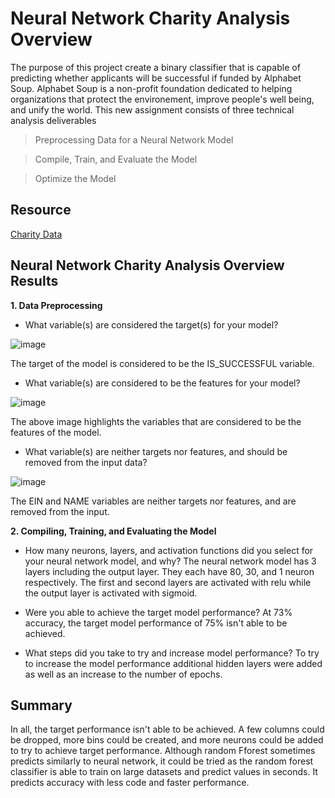# Neural Network Charity Analysis Overview

The purpose of this project create a binary classifier that is capable of predicting whether applicants will be successful if funded by Alphabet Soup. Alphabet Soup is a non-profit foundation dedicated to helping organizations that protect the environement, improve people's well being, and unify the world. This new assignment consists of three technical analysis deliverables

> Preprocessing Data for a Neural Network Model

> Compile, Train, and Evaluate the Model

> Optimize the Model


## Resource
[Charity Data](https://github.com/Kwas45/Neural_Network_Charity_Analysis/blob/main/Resources/charity_data.csv)


## Neural Network Charity Analysis Overview Results
**1. Data Preprocessing**

- What variable(s) are considered the target(s) for your model?

![image](https://user-images.githubusercontent.com/102786356/184530863-912db585-923d-4dc5-a53d-f640488729dd.png)

The target of the model is considered to be the IS_SUCCESSFUL variable.

- What variable(s) are considered to be the features for your model?

![image](https://user-images.githubusercontent.com/102786356/184531139-e884e8c8-be93-415a-914e-5bcafe94e347.png)

The above image highlights the variables that are considered to be the features of the model.

- What variable(s) are neither targets nor features, and should be removed from the input data?

![image](https://user-images.githubusercontent.com/102786356/184531199-d5a58769-fef0-4842-b9a5-5c96720e0132.png)

The EIN and NAME variables are neither targets nor features, and are removed from the input. 

**2. Compiling, Training, and Evaluating the Model**

- How many neurons, layers, and activation functions did you select for your neural network model, and why?
The neural network model has 3 layers including the output layer. They each have 80, 30, and 1 neuron respectively. The first and second layers are activated with relu while the output layer is activated with sigmoid. 

- Were you able to achieve the target model performance?
At 73% accuracy, the target model performance of 75% isn't able to be achieved. 

- What steps did you take to try and increase model performance?
To try to increase the model performance additional hidden layers were added as well as an increase to the number of epochs. 


## Summary
In all, the target performance isn't able to be achieved. A few columns could be dropped, more bins could be created, and more neurons could be added to try to achieve target performance. Although random Fforest sometimes predicts similarly to neural network, it could be tried as the random forest classifier is able to train on large datasets and predict values in seconds. It predicts accuracy with less code and faster performance. 

